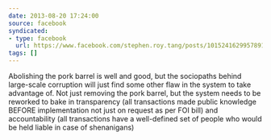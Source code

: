 ```yaml
---
date: 2013-08-20 17:24:00
source: facebook
syndicated:
- type: facebook
  url: https://www.facebook.com/stephen.roy.tang/posts/10152416299578912
tags: []
---
```


Abolishing the pork barrel is well and good, but the sociopaths behind large-scale corruption will just find some other flaw in the system to take advantage of. Not just removing the pork barrel, but the system needs to be reworked to bake in transparency (all transactions made public knowledge BEFORE implementation not just on request as per FOI bill) and accountability (all transactions have a well-defined set of people who would be held liable in case of shenanigans)